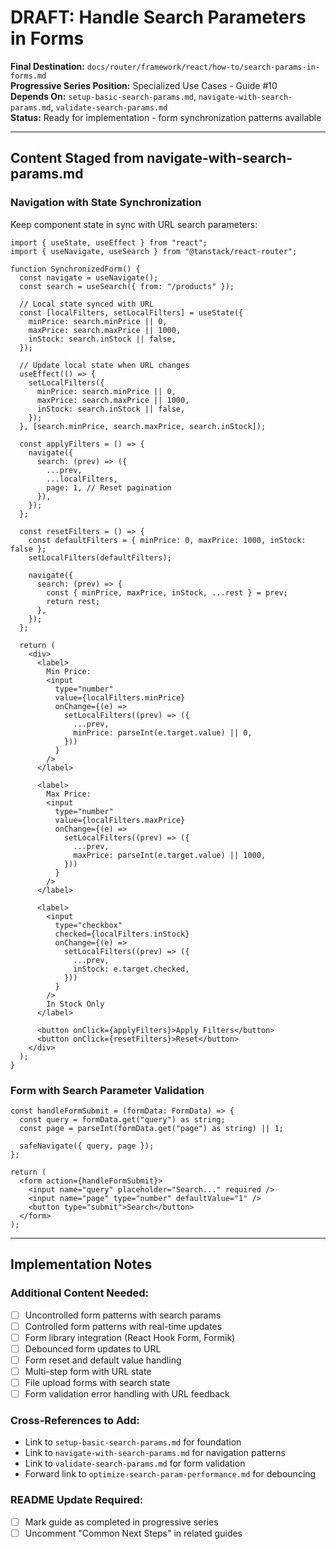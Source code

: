 # DRAFT: Handle Search Parameters in Forms

**Final Destination:** `docs/router/framework/react/how-to/search-params-in-forms.md`  
**Progressive Series Position:** Specialized Use Cases - Guide #10  
**Depends On:** `setup-basic-search-params.md`, `navigate-with-search-params.md`, `validate-search-params.md`  
**Status:** Ready for implementation - form synchronization patterns available

---

## Content Staged from navigate-with-search-params.md

### Navigation with State Synchronization

Keep component state in sync with URL search parameters:

```tsx
import { useState, useEffect } from "react";
import { useNavigate, useSearch } from "@tanstack/react-router";

function SynchronizedForm() {
  const navigate = useNavigate();
  const search = useSearch({ from: "/products" });

  // Local state synced with URL
  const [localFilters, setLocalFilters] = useState({
    minPrice: search.minPrice || 0,
    maxPrice: search.maxPrice || 1000,
    inStock: search.inStock || false,
  });

  // Update local state when URL changes
  useEffect(() => {
    setLocalFilters({
      minPrice: search.minPrice || 0,
      maxPrice: search.maxPrice || 1000,
      inStock: search.inStock || false,
    });
  }, [search.minPrice, search.maxPrice, search.inStock]);

  const applyFilters = () => {
    navigate({
      search: (prev) => ({
        ...prev,
        ...localFilters,
        page: 1, // Reset pagination
      }),
    });
  };

  const resetFilters = () => {
    const defaultFilters = { minPrice: 0, maxPrice: 1000, inStock: false };
    setLocalFilters(defaultFilters);

    navigate({
      search: (prev) => {
        const { minPrice, maxPrice, inStock, ...rest } = prev;
        return rest;
      },
    });
  };

  return (
    <div>
      <label>
        Min Price:
        <input
          type="number"
          value={localFilters.minPrice}
          onChange={(e) =>
            setLocalFilters((prev) => ({
              ...prev,
              minPrice: parseInt(e.target.value) || 0,
            }))
          }
        />
      </label>

      <label>
        Max Price:
        <input
          type="number"
          value={localFilters.maxPrice}
          onChange={(e) =>
            setLocalFilters((prev) => ({
              ...prev,
              maxPrice: parseInt(e.target.value) || 1000,
            }))
          }
        />
      </label>

      <label>
        <input
          type="checkbox"
          checked={localFilters.inStock}
          onChange={(e) =>
            setLocalFilters((prev) => ({
              ...prev,
              inStock: e.target.checked,
            }))
          }
        />
        In Stock Only
      </label>

      <button onClick={applyFilters}>Apply Filters</button>
      <button onClick={resetFilters}>Reset</button>
    </div>
  );
}
```

### Form with Search Parameter Validation

```tsx
const handleFormSubmit = (formData: FormData) => {
  const query = formData.get("query") as string;
  const page = parseInt(formData.get("page") as string) || 1;

  safeNavigate({ query, page });
};

return (
  <form action={handleFormSubmit}>
    <input name="query" placeholder="Search..." required />
    <input name="page" type="number" defaultValue="1" />
    <button type="submit">Search</button>
  </form>
);
```

---

## Implementation Notes

### Additional Content Needed:

- [ ] Uncontrolled form patterns with search params
- [ ] Controlled form patterns with real-time updates
- [ ] Form library integration (React Hook Form, Formik)
- [ ] Debounced form updates to URL
- [ ] Form reset and default value handling
- [ ] Multi-step form with URL state
- [ ] File upload forms with search state
- [ ] Form validation error handling with URL feedback

### Cross-References to Add:

- Link to `setup-basic-search-params.md` for foundation
- Link to `navigate-with-search-params.md` for navigation patterns
- Link to `validate-search-params.md` for form validation
- Forward link to `optimize-search-param-performance.md` for debouncing

### README Update Required:

- [ ] Mark guide as completed in progressive series
- [ ] Uncomment "Common Next Steps" in related guides
